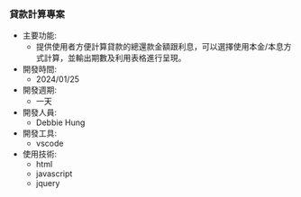 ### 貸款計算專案

- 主要功能:
  - 提供使用者方便計算貸款的總還款金額跟利息，可以選擇使用本金/本息方式計算，並輸出期數及利用表格進行呈現。
- 開發時間:
  - 2024/01/25
- 開發週期:
  - 一天
- 開發人員:
  - Debbie Hung
- 開發工具:
  - vscode
- 使用技術:
  - html
  - javascript
  - jquery
